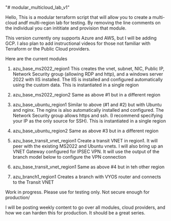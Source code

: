"# modular_multicloud_lab_v1"

Hello,  This is a modular terraform script that will allow you to create a multi-cloud andf multi-region lab for testing. By removing the line comments on the individual you can inititiate and provision that module.

This version currently ony supports Azure and AWS, but I will be adding GCP.  I also plan to add instructional videos for those not familiar with Terraform or the Public Cloud providers.

Here are the current modules

1) azu_base_ms2022_region1
    This creates the vnet, subnet, NIC, Public IP, Network Security group (allowing RDP and http), and a windows server 2022 with IIS installed.  The IIS is installed and configured automatically using the custom data.  This is instantiated in a single region

2) azu_base_ms2022_region2
    Same as above #1 but in a different region

3) azu_base_ubuntu_region1
    Similar to above (#1 and #2) but with Ubuntu and nginx.  The nginx is also automatically installed and configured.  The Network Security group allows https and ssh.  (I recommend specifying your IP as the only source for SSH).  This is instantiated in a single region

3)  azu_base_ubuntu_region2
    Same as above #3 but in a different region

4) azu_base_transit_vnet_region1
   Create a transit VNET in region1.  It will peer with the existing MS2022 and Ubuntu vnets.  I will also bring up an VNET Gateway configured for IPSEC VPN.  It will use the output of the branch model below to configure the VPN connection

5) azu_base_transit_vnet_region1
   Same as above #4 but in teh other region

5) azu_branch1_region1
   Creates a branch with VYOS router and connects to the Transit VNET 


Work in progress.  Please use for testing only.  Not secure enough for production/

I will be posting weekly content to go over all modules, cloud providers, and how we can harden this for production.  It should be a great series.   

